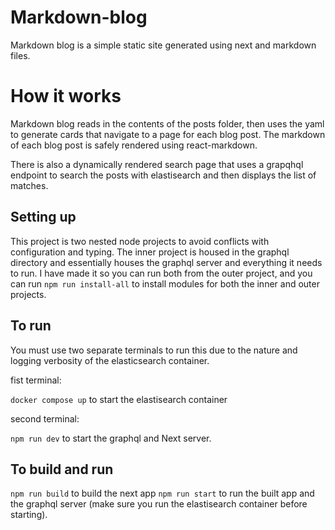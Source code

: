 # Markdown-blog

Markdown blog is a simple static site generated using next and markdown files. 

# How it works

Markdown blog reads in the contents of the posts folder, then uses the yaml to generate cards that navigate to a page for each blog post. The markdown of each blog post is safely rendered using react-markdown. 

There is also a dynamically rendered search page that uses a grapqhql endpoint to search the posts with elastisearch and then displays the list of matches. 

## Setting up

This project is two nested node projects to avoid conflicts with configuration and typing. The inner project is housed in the graphql directory and essentially houses the graphql server and everything it needs to run. I have made it so you can run both from the outer project, and you can run `npm run install-all` to install modules for both the inner and outer projects. 

## To run
You must use two separate terminals to run this due to the nature and logging verbosity of the elasticsearch container. 

fist terminal:

`docker compose up` to start the elastisearch container

second terminal: 

`npm run dev` to start the graphql and Next server. 

## To build and run

`npm run build` to build the next app
`npm run start` to run the built app and the graphql server (make sure you run the elastisearch container before starting).
